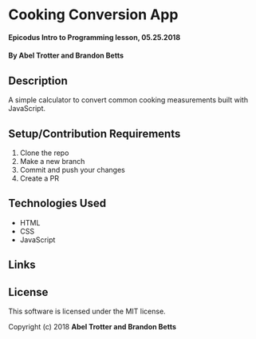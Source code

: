 # Cooking Conversion App

#### Epicodus Intro to Programming lesson, 05.25.2018

#### By Abel Trotter and Brandon Betts

## Description

A simple calculator to convert common cooking measurements built with JavaScript.

## Setup/Contribution Requirements

1. Clone the repo
1. Make a new branch
1. Commit and push your changes
1. Create a PR

## Technologies Used

* HTML
* CSS
* JavaScript

## Links


## License

This software is licensed under the MIT license.

Copyright (c) 2018 **Abel Trotter and Brandon Betts**
